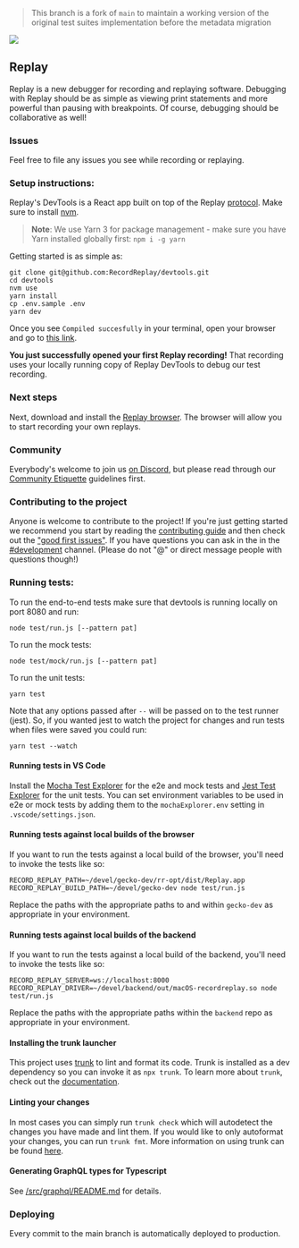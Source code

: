 > This branch is a fork of `main` to maintain a working version of the original test suites implementation before the metadata migration

![](/public/images/logo.svg)

## Replay

Replay is a new debugger for recording and replaying software. Debugging with Replay should be as simple as viewing print statements and more powerful than pausing with breakpoints. Of course, debugging should be collaborative as well!

### Issues

Feel free to file any issues you see while recording or replaying.

### Setup instructions:

Replay's DevTools is a React app built on top of the Replay [protocol](https://www.notion.so/replayio/Protocol-d8e7b5f428594589ab60c42afad782c1). Make sure to install [nvm](https://github.com/nvm-sh/nvm#installing-and-updating).

> **Note**: We use Yarn 3 for package management - make sure you have Yarn installed globally first:
> `npm i -g yarn`

Getting started is as simple as:

```
git clone git@github.com:RecordReplay/devtools.git
cd devtools
nvm use
yarn install
cp .env.sample .env
yarn dev
```

Once you see `Compiled succesfully` in your terminal, open your browser and go to [this link](http://localhost:8080/recording/overboard--5fea8bd7-b755-42d4-8941-e915430137ba).

**You just successfully opened your first Replay recording!** That recording uses your locally running copy of Replay DevTools to debug our test recording.

### Next steps

Next, download and install the [Replay browser](https://www.replay.io/). The browser will allow you to start recording your own replays.

### Community

Everybody's welcome to join us [on Discord](https://replay.io/discord/), but please read through our [Community Etiquette](https://docs.replay.io/contribute/contributing-to-replay) guidelines first.

### Contributing to the project

Anyone is welcome to contribute to the project! If you're just getting started we recommend you start by reading the [contributing guide](https://github.com/replayio/devtools/blob/main/docs/contributing.md) and then check out the ["good first issues"](https://github.com/RecordReplay/devtools/issues?q=is%3Aissue+is%3Aopen+label%3A%22Good+first+issue%22). If you have questions you can ask in the in the [#development](https://discord.com/channels/779097926135054346/795692423513767956) channel. (Please do not "@" or direct message people with questions though!)

### Running tests:

To run the end-to-end tests make sure that devtools is running locally on port 8080 and run:

```
node test/run.js [--pattern pat]
```

To run the mock tests:

```
node test/mock/run.js [--pattern pat]
```

To run the unit tests:

```
yarn test
```

Note that any options passed after `--` will be passed on to the test runner (jest). So, if you wanted jest to watch the project for changes and run tests when files were saved you could run:

```
yarn test --watch
```

#### Running tests in VS Code

Install the [Mocha Test Explorer](https://marketplace.visualstudio.com/items?itemName=hbenl.vscode-mocha-test-adapter) for the e2e and mock tests and [Jest Test Explorer](https://marketplace.visualstudio.com/items?itemName=kavod-io.vscode-jest-test-adapter) for the unit tests.
You can set environment variables to be used in e2e or mock tests by adding them to the `mochaExplorer.env` setting in `.vscode/settings.json`.

#### Running tests against local builds of the browser

If you want to run the tests against a local build of the browser, you'll need to invoke the tests like so:

```
RECORD_REPLAY_PATH=~/devel/gecko-dev/rr-opt/dist/Replay.app RECORD_REPLAY_BUILD_PATH=~/devel/gecko-dev node test/run.js
```

Replace the paths with the appropriate paths to and within `gecko-dev` as appropriate in your environment.

#### Running tests against local builds of the backend

If you want to run the tests against a local build of the backend, you'll need to invoke the tests like so:

```
RECORD_REPLAY_SERVER=ws://localhost:8000 RECORD_REPLAY_DRIVER=~/devel/backend/out/macOS-recordreplay.so node test/run.js
```

Replace the paths with the appropriate paths within the `backend` repo as appropriate in your environment.

#### Installing the trunk launcher

This project uses [trunk](https://trunk.io) to lint and format its code. Trunk is installed as a dev dependency so you can invoke it as `npx trunk`.
To learn more about `trunk`, check out the [documentation](https://docs.trunk.io).

#### Linting your changes

In most cases you can simply run `trunk check` which will autodetect the changes you have made and lint them.
If you would like to only autoformat your changes, you can run `trunk fmt`.
More information on using trunk can be found [here](https://docs.trunk.io/getting-started/usage).

#### Generating GraphQL types for Typescript

See [/src/graphql/README.md](./src/graphql/README.md) for details.

### Deploying

Every commit to the main branch is automatically deployed to production.
